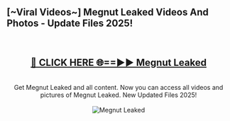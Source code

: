 <h2>[~Viral Videos~] Megnut Leaked Videos And Photos - Update Files 2025!</h2>
<br>
<div align="center">
<h2><a href="https://top-ai-tools.click/QrbHav" rel="nofollow">🔴 CLICK HERE 🌐==►► Megnut Leaked</a></h2>
<br>
Get Megnut Leaked and all content. Now you can access all videos and pictures of Megnut Leaked. New Updated Files 2025!
<br>
<br>
<a href="https://top-ai-tools.click/QrbHav" rel="nofollow" data-target="animated-image.originalLink"><img src="https://i.ibb.co.com/WyWwxjT/player-gif2.gif" alt="Megnut Leaked" style="max-width: 100%; display: inline-block;" data-target="animated-image.originalImage"></a>
</div>
<br>